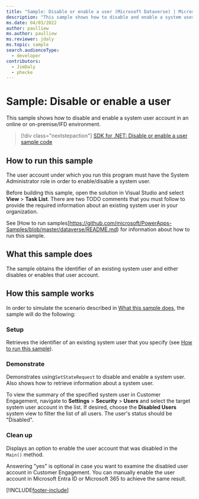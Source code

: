 ```yaml
---
title: "Sample: Disable or enable a user (Microsoft Dataverse) | Microsoft Docs" # Intent and product brand in a unique string of 43-59 chars including spaces
description: "This sample shows how to disable and enable a system user." # 115-145 characters including spaces. This abstract displays in the search result.
ms.date: 04/03/2022
author: paulliew
ms.author: paulliew
ms.reviewer: jdaly
ms.topic: sample
search.audienceType:
  - developer
contributors:
  - JimDaly
  - phecke
---
```


# Sample: Disable or enable a user

This sample shows how to disable and enable a system user account in an online or on-premise/IFD environment.

> [!div class="nextstepaction"]
> [SDK for .NET: Disable or enable a user sample code](https://github.com/microsoft/PowerApps-Samples/tree/master/dataverse/orgsvc/C%23/DisableOrEnableUser)

## How to run this sample

The user account under which you run this program must have the System Administrator role in order to enable/disable a system user.

Before building this sample, open the solution in Visual Studio and select **View** > **Task List**. There are two TODO comments that you must follow to provide the required information about an existing system user in your organization.

See [How to run samples]https://github.com/microsoft/PowerApps-Samples/blob/master/dataverse/README.md) for information about how to run this sample.

## What this sample does

The sample obtains the identifier of an existing system user and either disables or enables that user account.

## How this sample works

In order to simulate the scenario described in [What this sample does](#what-this-sample-does), the sample will do the following:

### Setup

Retrieves the identifier of an existing system user that you specify (see [How to run this sample](#how-to-run-this-sample)).

### Demonstrate

Demonstrates using`SetStateRequest` to disable and enable a system user. Also shows how to retrieve information about a system user.

To view the summary of the specified system user in Customer Engagement, navigate to **Settings** > **Security** > **Users** and select the target system user account in the list. If desired, choose the **Disabled Users** system view to filter the list of all users. The user's status should be "Disabled".

### Clean up

Displays an option to enable the user account that was disabled in the `Main()` method.

Answering "yes" is optional in case you want to examine the disabled user account in Customer Engagement. You can manually enable the user account in Microsoft Entra ID or Microsoft 365 to achieve the same result.

[!INCLUDE[footer-include](../../../../includes/footer-banner.md)]
